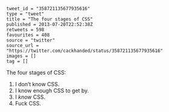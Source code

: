 ```
tweet_id = "358721135677935616"
type = "tweet"
title = "The four stages of CSS"
published = 2013-07-20T22:52:38Z
retweets = 598
favourites = 408
source = "twitter"
source_url = "https://twitter.com/cackhanded/status/358721135677935616"
images = []
tag = []
```

The four stages of CSS:

1. I don’t know CSS.
2. I know enough CSS to get by.
3. I _know_ CSS.
4. Fuck CSS.